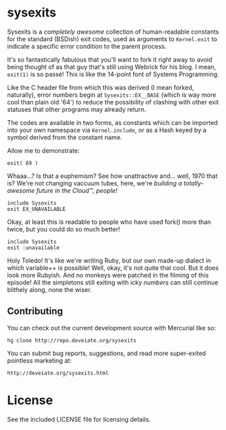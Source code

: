 # sysexits

Sysexits is a _completely awesome_ collection of human-readable constants for the standard (BSDish) exit codes, used as arguments to `Kernel.exit` to indicate a specific error condition to the parent process.

It's so fantastically fabulous that you'll want to fork it right away to avoid being thought of as that guy that's still using Webrick for his blog. I mean, `exit(1)` is so passé! This is like the 14-point font of Systems Programming.

Like the C header file from which this was derived (I mean forked, naturally), error numbers begin at `Sysexits::EX__BASE` (which is way more cool than plain old '64') to reduce the possibility of clashing with other exit statuses that other programs may already return.

The codes are available in two forms, as constants which can be imported into your own namespace via `Kernel.include`, or as a Hash keyed by a symbol derived from the constant name.

Allow me to demonstrate:

    exit( 69 ) 

Whaaa...? Is that a euphemism? See how unattractive and... well, 1970 that is? We're not changing vaccuum tubes, here, we're _building a totally-awesome future in the Cloud™, people!_ 

    include Sysexits
    exit EX_UNAVAILABLE

Okay, at least this is readable to people who have used fork() more
than twice, but you could do so much better!

    include Sysexits
    exit :unavailable

Holy Toledo! It's like we're writing Ruby, but our own made-up
dialect in which variable++ is possible! Well, okay, it's not quite
that cool. But it does look more Rubyish. And no monkeys were patched
in the filming of this episode! All the simpletons still exiting
with icky *numbers* can still continue blithely along, none the
wiser.

## Contributing

You can check out the current development source with Mercurial like so:

    hg clone http://repo.deveiate.org/sysexits

You can submit bug reports, suggestions, and read more super-exited pointless marketing at:

    http://deveiate.org/sysexits.html

# License

See the included LICENSE file for licensing details.
